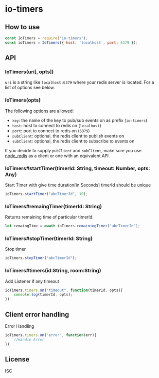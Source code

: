 # io-timers
 
## How to use
 
```js
const IoTimers = require('io-timers');
const ioTimers = IoTimers({ host: 'localhost', port: 6379 });
```
 
## API
 
### IoTimers(uri[, opts])
 
`uri` is a string like `localhost:6379` where your redis server
is located. For a list of options see below.
 
### IoTimers(opts)
 
The following options are allowed:
 
- `key`: the name of the key to pub/sub events on as prefix (`io-timers`)
- `host`: host to connect to redis on (`localhost`)
- `port`: port to connect to redis on (`6379`)
- `pubClient`: optional, the redis client to publish events on
- `subClient`: optional, the redis client to subscribe to events on
 
If you decide to supply `pubClient` and `subClient`, make sure you use
[node_redis](https://github.com/mranney/node_redis) as a client or one
with an equivalent API.
 
### IoTimers#startTimer(timerId: String, timeout: Number, opts: Any)
 
Start Timer with give time duration[in Seconds]
timerId should be unique
```js
ioTimers.startTimer("abcTimerId", 10);
```
 
### IoTimers#remaingTimer(timerId: String)
 
Returns remaining time of particular timerId.
 
```js
let remaingTime = await ioTimers.remainingTimer("abcTimerId");
```
 
### IoTimers#stopTimer(timerId: String)
 
Stop timer
 
```js
ioTimers.stopTimer("abcTimerId");
```
 
### IoTimers#timers(id:String, room:String)
 
Add Listener if any timeout
 
```js
ioTimers.timers.on("timeout", function(timerId, opts){
    console.log(timerId, opts);
})
```
 
 
## Client error handling
 
Error Handling
 
```js
ioTimers.timers.on("error", function(err){
    //Handle Error
})
```
 
## License
 
ISC
